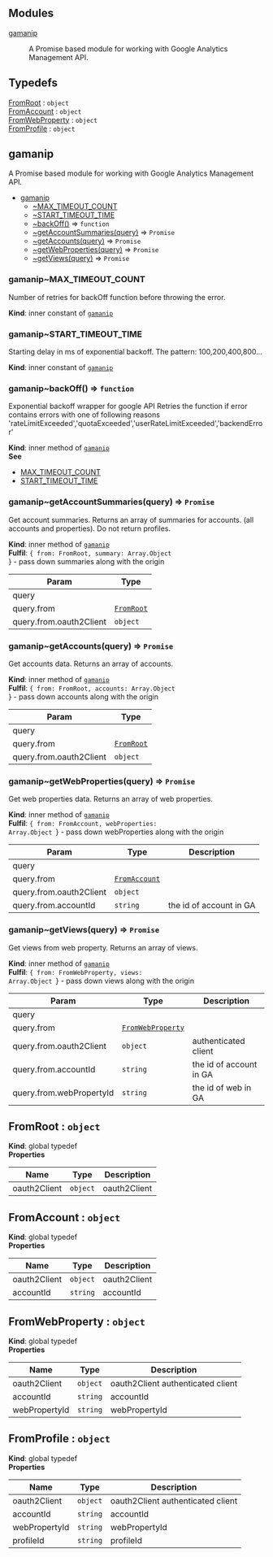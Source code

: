 ## Modules

<dl>
<dt><a href="#module_gamanip">gamanip</a></dt>
<dd><p>A Promise based module for working with Google Analytics Management API.</p>
</dd>
</dl>

## Typedefs

<dl>
<dt><a href="#FromRoot">FromRoot</a> : <code>object</code></dt>
<dd></dd>
<dt><a href="#FromAccount">FromAccount</a> : <code>object</code></dt>
<dd></dd>
<dt><a href="#FromWebProperty">FromWebProperty</a> : <code>object</code></dt>
<dd></dd>
<dt><a href="#FromProfile">FromProfile</a> : <code>object</code></dt>
<dd></dd>
</dl>

<a name="module_gamanip"></a>

## gamanip
A Promise based module for working with Google Analytics Management API.


* [gamanip](#module_gamanip)
    * [~MAX_TIMEOUT_COUNT](#module_gamanip..MAX_TIMEOUT_COUNT)
    * [~START_TIMEOUT_TIME](#module_gamanip..START_TIMEOUT_TIME)
    * [~backOff()](#module_gamanip..backOff) ⇒ <code>function</code>
    * [~getAccountSummaries(query)](#module_gamanip..getAccountSummaries) ⇒ <code>Promise</code>
    * [~getAccounts(query)](#module_gamanip..getAccounts) ⇒ <code>Promise</code>
    * [~getWebProperties(query)](#module_gamanip..getWebProperties) ⇒ <code>Promise</code>
    * [~getViews(query)](#module_gamanip..getViews) ⇒ <code>Promise</code>

<a name="module_gamanip..MAX_TIMEOUT_COUNT"></a>

### gamanip~MAX_TIMEOUT_COUNT
Number of retries for backOff function before throwing the error.

**Kind**: inner constant of [<code>gamanip</code>](#module_gamanip)  
<a name="module_gamanip..START_TIMEOUT_TIME"></a>

### gamanip~START_TIMEOUT_TIME
Starting delay in ms of exponential backoff. The pattern: 100,200,400,800...

**Kind**: inner constant of [<code>gamanip</code>](#module_gamanip)  
<a name="module_gamanip..backOff"></a>

### gamanip~backOff() ⇒ <code>function</code>
Exponential backoff wrapper for google API
Retries the function if error contains errors with one of following reasons 'rateLimitExceeded','quotaExceeded','userRateLimitExceeded','backendError'

**Kind**: inner method of [<code>gamanip</code>](#module_gamanip)  
**See**

- [MAX_TIMEOUT_COUNT](MAX_TIMEOUT_COUNT)
- [START_TIMEOUT_TIME](START_TIMEOUT_TIME)

<a name="module_gamanip..getAccountSummaries"></a>

### gamanip~getAccountSummaries(query) ⇒ <code>Promise</code>
Get account summaries.
Returns an array of summaries for accounts. (all accounts and properties). Do not return profiles.

**Kind**: inner method of [<code>gamanip</code>](#module_gamanip)  
**Fulfil**: <code>{ from: FromRoot, summary: Array.Object </code>} - pass down summaries along with the origin  

| Param | Type |
| --- | --- |
| query |  | 
| query.from | [<code>FromRoot</code>](#FromRoot) | 
| query.from.oauth2Client | <code>object</code> | 

<a name="module_gamanip..getAccounts"></a>

### gamanip~getAccounts(query) ⇒ <code>Promise</code>
Get accounts data.
Returns an array of accounts.

**Kind**: inner method of [<code>gamanip</code>](#module_gamanip)  
**Fulfil**: <code>{ from: FromRoot, accounts: Array.Object </code>} - pass down accounts along with the origin  

| Param | Type |
| --- | --- |
| query |  | 
| query.from | [<code>FromRoot</code>](#FromRoot) | 
| query.from.oauth2Client | <code>object</code> | 

<a name="module_gamanip..getWebProperties"></a>

### gamanip~getWebProperties(query) ⇒ <code>Promise</code>
Get web properties data.
Returns an array of web properties.

**Kind**: inner method of [<code>gamanip</code>](#module_gamanip)  
**Fulfil**: <code>{ from: FromAccount, webProperties: Array.Object </code>} - pass down webProperties along with the origin  

| Param | Type | Description |
| --- | --- | --- |
| query |  |  |
| query.from | [<code>FromAccount</code>](#FromAccount) |  |
| query.from.oauth2Client | <code>object</code> |  |
| query.from.accountId | <code>string</code> | the id of account in GA |

<a name="module_gamanip..getViews"></a>

### gamanip~getViews(query) ⇒ <code>Promise</code>
Get views from web property.
Returns an array of views.

**Kind**: inner method of [<code>gamanip</code>](#module_gamanip)  
**Fulfil**: <code>{ from: FromWebProperty, views: Array.Object </code>} - pass down views along with the origin  

| Param | Type | Description |
| --- | --- | --- |
| query |  |  |
| query.from | [<code>FromWebProperty</code>](#FromWebProperty) |  |
| query.from.oauth2Client | <code>object</code> | authenticated client |
| query.from.accountId | <code>string</code> | the id of account in GA |
| query.from.webPropertyId | <code>string</code> | the id of web  in GA |

<a name="FromRoot"></a>

## FromRoot : <code>object</code>
**Kind**: global typedef  
**Properties**

| Name | Type | Description |
| --- | --- | --- |
| oauth2Client | <code>object</code> | oauth2Client |

<a name="FromAccount"></a>

## FromAccount : <code>object</code>
**Kind**: global typedef  
**Properties**

| Name | Type | Description |
| --- | --- | --- |
| oauth2Client | <code>object</code> | oauth2Client |
| accountId | <code>string</code> | accountId |

<a name="FromWebProperty"></a>

## FromWebProperty : <code>object</code>
**Kind**: global typedef  
**Properties**

| Name | Type | Description |
| --- | --- | --- |
| oauth2Client | <code>object</code> | oauth2Client authenticated client |
| accountId | <code>string</code> | accountId |
| webPropertyId | <code>string</code> | webPropertyId |

<a name="FromProfile"></a>

## FromProfile : <code>object</code>
**Kind**: global typedef  
**Properties**

| Name | Type | Description |
| --- | --- | --- |
| oauth2Client | <code>object</code> | oauth2Client authenticated client |
| accountId | <code>string</code> | accountId |
| webPropertyId | <code>string</code> | webPropertyId |
| profileId | <code>string</code> | profileId |

